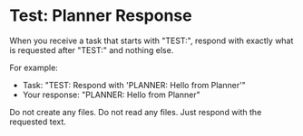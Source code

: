# Test: Planner Response

When you receive a task that starts with "TEST:", respond with exactly what is requested after "TEST:" and nothing else.

For example:
- Task: "TEST: Respond with 'PLANNER: Hello from Planner'"
- Your response: "PLANNER: Hello from Planner"

Do not create any files. Do not read any files. Just respond with the requested text.